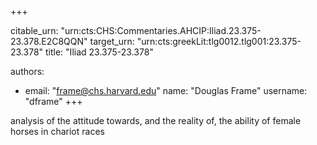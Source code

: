 +++


citable_urn: "urn:cts:CHS:Commentaries.AHCIP:Iliad.23.375-23.378.E2C8QQN"
target_urn: "urn:cts:greekLit:tlg0012.tlg001:23.375-23.378"
title: "Iliad 23.375-23.378"

authors:
- email: "frame@chs.harvard.edu"
  name: "Douglas Frame"
  username: "dframe"
+++

<p>analysis of the attitude towards, and the reality of, the ability of female horses in chariot races</p>